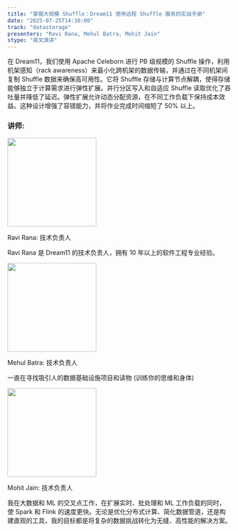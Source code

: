 ```yaml
---
title: "掌握大规模 Shuffle：Dream11 使用远程 Shuffle 服务的实战手册"
date: "2025-07-25T14:30:00"
track: "datastorage"
presenters: "Ravi Rana, Mehul Batra, Mohit Jain"
stype: "英文演讲"
---
```


在 Dream11，我们使用 Apache Celeborn 进行 PB 级规模的 Shuffle 操作，利用机架感知（rack awareness）来最小化跨机架的数据传输，并通过在不同机架间复制 Shuffle 数据来确保高可用性。它将 Shuffle 存储与计算节点解耦，使得存储能够独立于计算需求进行弹性扩展。并行分区写入和自适应 Shuffle 读取优化了吞吐量并降低了延迟。弹性扩展允许动态分配资源，在不同工作负载下保持成本效益。这种设计增强了容错能力，并将作业完成时间缩短了 50% 以上。
 
### 讲师:

<img src="https://sessionize.com/image/c023-400o400o1-XrDyFVcAPGBBg2RCKps4W4.jpg" width="200" /><br/>

Ravi Rana: 技术负责人

Ravi Rana 是 Dream11 的技术负责人，拥有 10 年以上的软件工程专业经验。


<img src="https://sessionize.com/image/ff4d-400o400o1-Wr3YbdVGhUXaDsQG43bhfe.png" width="200" /><br/>

Mehul Batra: 技术负责人

一直在寻找吸引人的数据基础设施项目和读物
(训练你的思维和身体)


<img src="https://sessionize.com/image/cb28-400o400o1-Utccibvy6GXbntEwxXRRRY.jpg" width="200" /><br/>

Mohit Jain: 技术负责人

我在大数据和 ML 的交叉点工作，在扩展实时、批处理和 ML 工作负载的同时，使 Spark 和 Flink 的速度更快。无论是优化分布式计算、简化数据管道，还是构建直观的工具，我的目标都是将复杂的数据挑战转化为无缝、高性能的解决方案。